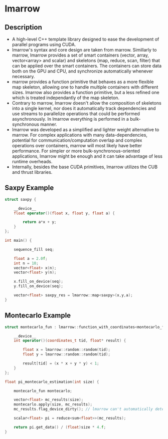 # lmarrow

## Description

- A high-level C++ template library designed to ease the development of parallel programs using CUDA.
- lmarrow's syntax and core design are taken from marrow. Simillarly to marrow, lmarrow provides a set of smart containers (vector, array, vector\<array\> and scalar) and skeletons (map, reduce, scan, filter) that can be applied over the smart containers. The containers can store data both on the GPU and CPU, and synchronize automatically whenever necessary.
- marrow provides a function primitive that behaves as a more flexible map skeleton, allowing one to handle multiple containers with different sizes. lmarrow also provides a function primitive, but a less refined one which is treated independantly of the map skeleton.
- Contrary to marrow, lmarrow doesn't allow the composition of skeletons into a single kernel, nor does it automatically track dependencies and use streams to parallelize operations that could be performed asynchronously. In lmarrow everything is performed in a bulk-synchronous manner.
- lmarrow was developed as a simplified and lighter weight alternative to marrow. For complex applications with many data-dependencies, potential for communication/computation overlap and complex operations over containers, marrow will most likely have better performance. For simpler or more bulk-synchronous-oriented applications, lmarrow might be enough and it can take advantage of less runtime overheads.
- Internally, besides the base CUDA primitives, lmarrow utilizes the CUB and thrust libraries.

## Saxpy Example

```c++
struct saxpy {

    __device__
    float operator()(float x, float y, float a) {

        return a*x + y;
    }
};

int main() {

    sequence_fill seq;

    float a = 2.0f;
    int n = 10;
    vector<float> x(n);
    vector<float> y(n);

    x.fill_on_device(seq);
    y.fill_on_device(seq);

    vector<float> saxpy_res = lmarrow::map<saxpy>(x,y,a);
}
```

## Montecarlo Example

```c++
struct montecarlo_fun : lmarrow::function_with_coordinates<montecarlo_fun> {

    __device__
    int operator()(coordinates_t tid, float* result) {

        float x = lmarrow::random::random(tid);
        float y = lmarrow::random::random(tid);

        result[tid] = (x * x + y * y) < 1;
    }
};

float pi_montecarlo_estimation(int size) {

    montecarlo_fun montecarlo;

    vector<float> mc_results(size);
    montecarlo.apply(size, mc_results);
    mc_results.flag_device_dirty(); // lmarrow can't automatically detect containers updated on the device

    scalar<float> pi = reduce<sum<float>>(mc_results);

    return pi.get_data() / (float)size * 4.f;
}
```